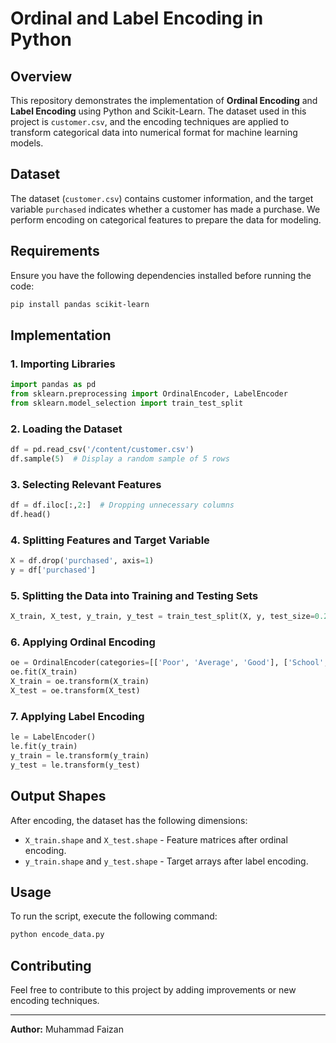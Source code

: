 # Ordinal and Label Encoding in Python

## Overview
This repository demonstrates the implementation of **Ordinal Encoding** and **Label Encoding** using Python and Scikit-Learn. The dataset used in this project is `customer.csv`, and the encoding techniques are applied to transform categorical data into numerical format for machine learning models.

## Dataset
The dataset (`customer.csv`) contains customer information, and the target variable `purchased` indicates whether a customer has made a purchase. We perform encoding on categorical features to prepare the data for modeling.

## Requirements
Ensure you have the following dependencies installed before running the code:
```bash
pip install pandas scikit-learn
```

## Implementation
### 1. Importing Libraries
```python
import pandas as pd
from sklearn.preprocessing import OrdinalEncoder, LabelEncoder
from sklearn.model_selection import train_test_split
```

### 2. Loading the Dataset
```python
df = pd.read_csv('/content/customer.csv')
df.sample(5)  # Display a random sample of 5 rows
```

### 3. Selecting Relevant Features
```python
df = df.iloc[:,2:]  # Dropping unnecessary columns
df.head()
```

### 4. Splitting Features and Target Variable
```python
X = df.drop('purchased', axis=1)
y = df['purchased']
```

### 5. Splitting the Data into Training and Testing Sets
```python
X_train, X_test, y_train, y_test = train_test_split(X, y, test_size=0.25)
```

### 6. Applying Ordinal Encoding
```python
oe = OrdinalEncoder(categories=[['Poor', 'Average', 'Good'], ['School', 'UG', 'PG']])
oe.fit(X_train)
X_train = oe.transform(X_train)
X_test = oe.transform(X_test)
```

### 7. Applying Label Encoding
```python
le = LabelEncoder()
le.fit(y_train)
y_train = le.transform(y_train)
y_test = le.transform(y_test)
```

## Output Shapes
After encoding, the dataset has the following dimensions:
- `X_train.shape` and `X_test.shape` - Feature matrices after ordinal encoding.
- `y_train.shape` and `y_test.shape` - Target arrays after label encoding.

## Usage
To run the script, execute the following command:
```bash
python encode_data.py
```

## Contributing
Feel free to contribute to this project by adding improvements or new encoding techniques.


---
**Author:** Muhammad Faizan

